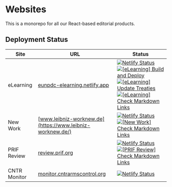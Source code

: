 # Websites

This is a monorepo for all our React-based editorial products.

## Deployment Status

| Site         | URL                                                                   | Status                                                                                                                                                                                                                                                                                                                                                                                                                                                                                                                                                                                                                                                                                                                                                                                                                                                                                                                                                                             |
| ------------ | --------------------------------------------------------------------- | ---------------------------------------------------------------------------------------------------------------------------------------------------------------------------------------------------------------------------------------------------------------------------------------------------------------------------------------------------------------------------------------------------------------------------------------------------------------------------------------------------------------------------------------------------------------------------------------------------------------------------------------------------------------------------------------------------------------------------------------------------------------------------------------------------------------------------------------------------------------------------------------------------------------------------------------------------------------------------------- |
| eLearning    | [eunpdc-elearning.netlify.app](https://eunpdc-elearning.netlify.app/) | [![Netlify Status](https://api.netlify.com/api/v1/badges/be127c78-15e4-457f-8880-078ca5f1128c/deploy-status)](https://app.netlify.com/sites/eunpdc-elearning/deploys) [![[eLearning] Build and Deploy](https://github.com/Peace-Research-Institute-Frankfurt/websites/actions/workflows/elearning-deploy.yml/badge.svg)](https://github.com/Peace-Research-Institute-Frankfurt/websites/actions/workflows/elearning-deploy.yml) [![[eLearning] Update Treaties](https://github.com/Peace-Research-Institute-Frankfurt/websites/actions/workflows/elearning-update-treaties.yml/badge.svg)](https://github.com/Peace-Research-Institute-Frankfurt/websites/actions/workflows/elearning-update-treaties.yml) [![[eLearning] Check Markdown Links](https://github.com/Peace-Research-Institute-Frankfurt/websites/actions/workflows/elearning-check-links.yml/badge.svg)](https://github.com/Peace-Research-Institute-Frankfurt/websites/actions/workflows/elearning-check-links.yml) |
| New Work     | [www.leibniz-worknew.de](https://www.leibniz-worknew.de/)             | [![Netlify Status](https://api.netlify.com/api/v1/badges/a9e50b5c-a39d-4bd7-9324-bf20958b2ecf/deploy-status)](https://app.netlify.com/sites/leibniz-nw/deploys) [![[New Work] Check Markdown Links](https://github.com/Peace-Research-Institute-Frankfurt/websites/actions/workflows/new-work-check-links.yml/badge.svg)](https://github.com/Peace-Research-Institute-Frankfurt/websites/actions/workflows/new-work-check-links.yml)                                                                                                                                                                                                                                                                                                                                                                                                                                                                                                                                               |
| PRIF Review  | [review.prif.org](https://review.prif.org)                            | [![Netlify Status](https://api.netlify.com/api/v1/badges/61f8dfa0-3e12-4cb2-95ee-128c928efd25/deploy-status)](https://app.netlify.com/sites/prif-review/deploys) [![[PRIF Review] Check Markdown Links](https://github.com/Peace-Research-Institute-Frankfurt/websites/actions/workflows/prif-review-check-links.yml/badge.svg?branch=main)](https://github.com/Peace-Research-Institute-Frankfurt/websites/actions/workflows/prif-review-check-links.yml)                                                                                                                                                                                                                                                                                                                                                                                                                                                                                                                         |
| CNTR Monitor | [monitor.cntrarmscontrol.org](https://monitor.cntrarmscontrol.org/)   | [![Netlify Status](https://api.netlify.com/api/v1/badges/e20bc7bc-3b8f-42e0-bcfc-d36721be2bf0/deploy-status)](https://app.netlify.com/sites/cntr-monitor/deploys)                                                                                                                                                                                                                                                                                                                                                                                                                                                                                                                                                                                                                                                                                                                                                                                                                  |
